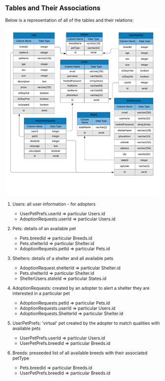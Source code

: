 ## Tables and Their Associations

Below is a representation of all of the tables and their relations:

![](/documentation/Images/PawsAndClawsTable.png)

1. Users: all user information - for adopters
   *  UserPetPrefs.userId => particular Users.id
   *  AdoptionRequests.userId => particular Users.id


2. Pets: details of an available pet
   *  Pets.breedId => particular Breeds.id
   *  Pets.shelterId => particular Shelter.id
   *  AdoptionRequests.petId => particular Pets.id
   
3. Shelters: details of a shelter and all available pets
   *  AdoptionRequest.shelterId => particular Shelter.id
   *  Pets.shelterId => particular Shelter.id
   *  ShelterUsers.stateId => particular States.id
   
3. AdoptionRequests: created by an adopter to alert a shelter they are interested in a particular pet
   *  AdoptionRequests.petId => particular Pets.id
   *  AdoptionRequests.userId => particular Users.id
   *  AdoptionRequests.ShelterId => particular Shelter.id

4. UserPetPrefs: 'virtual' pet created by the adopter to match qualities with available pets
   *  UserPetPrefs.userId => particular Users.id
   *  UserPetPrefs.breedId => particular Breeds.id

5. Breeds: preseeded list of all available breeds with their associated petType
   *  Pets.breedId => particular Breeds.id
   *  UserPetPrefs.breedId => particular Breeds.id
